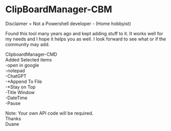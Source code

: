 # ClipBoardManager-CBM
Disclaimer = Not a Powershell developer - (Home hobbyist) 

Found this tool many years ago and kept adding stuff to it. It works well for my needs and I hope it helps you as well. 
I look forward to see what or if the community may add.

ClipboardManager-CMD \
Added Selected items \
-open in google\
-notepad\
-ChatGPT\
-*Append To File \
-*Stay on Top\
-Title Window\
-DateTime\
-Pause


Note: Your own API code will be required.\
Thanks\
Duane
